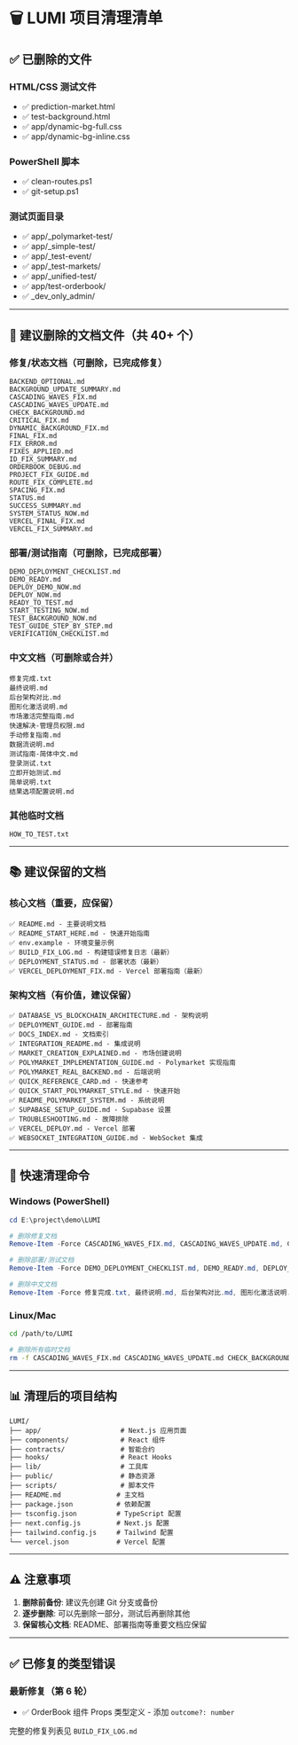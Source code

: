 # 🗑️ LUMI 项目清理清单

## ✅ 已删除的文件

### HTML/CSS 测试文件
- ✅ prediction-market.html
- ✅ test-background.html
- ✅ app/dynamic-bg-full.css
- ✅ app/dynamic-bg-inline.css

### PowerShell 脚本
- ✅ clean-routes.ps1
- ✅ git-setup.ps1

### 测试页面目录
- ✅ app/_polymarket-test/
- ✅ app/_simple-test/
- ✅ app/_test-event/
- ✅ app/_test-markets/
- ✅ app/_unified-test/
- ✅ app/test-orderbook/
- ✅ _dev_only_admin/

---

## 📝 建议删除的文档文件（共 40+ 个）

### 修复/状态文档（可删除，已完成修复）
```
BACKEND_OPTIONAL.md
BACKGROUND_UPDATE_SUMMARY.md
CASCADING_WAVES_FIX.md
CASCADING_WAVES_UPDATE.md
CHECK_BACKGROUND.md
CRITICAL_FIX.md
DYNAMIC_BACKGROUND_FIX.md
FINAL_FIX.md
FIX_ERROR.md
FIXES_APPLIED.md
ID_FIX_SUMMARY.md
ORDERBOOK_DEBUG.md
PROJECT_FIX_GUIDE.md
ROUTE_FIX_COMPLETE.md
SPACING_FIX.md
STATUS.md
SUCCESS_SUMMARY.md
SYSTEM_STATUS_NOW.md
VERCEL_FINAL_FIX.md
VERCEL_FIX_SUMMARY.md
```

### 部署/测试指南（可删除，已完成部署）
```
DEMO_DEPLOYMENT_CHECKLIST.md
DEMO_READY.md
DEPLOY_DEMO_NOW.md
DEPLOY_NOW.md
READY_TO_TEST.md
START_TESTING_NOW.md
TEST_BACKGROUND_NOW.md
TEST_GUIDE_STEP_BY_STEP.md
VERIFICATION_CHECKLIST.md
```

### 中文文档（可删除或合并）
```
修复完成.txt
最终说明.md
后台架构对比.md
图形化激活说明.md
市场激活完整指南.md
快速解决-管理员权限.md
手动修复指南.md
数据流说明.md
测试指南-简体中文.md
登录测试.txt
立即开始测试.md
简单说明.txt
结果选项配置说明.md
```

### 其他临时文档
```
HOW_TO_TEST.txt
```

---

## 📚 建议保留的文档

### 核心文档（重要，应保留）
```
✅ README.md - 主要说明文档
✅ README_START_HERE.md - 快速开始指南
✅ env.example - 环境变量示例
✅ BUILD_FIX_LOG.md - 构建错误修复日志（最新）
✅ DEPLOYMENT_STATUS.md - 部署状态（最新）
✅ VERCEL_DEPLOYMENT_FIX.md - Vercel 部署指南（最新）
```

### 架构文档（有价值，建议保留）
```
✅ DATABASE_VS_BLOCKCHAIN_ARCHITECTURE.md - 架构说明
✅ DEPLOYMENT_GUIDE.md - 部署指南
✅ DOCS_INDEX.md - 文档索引
✅ INTEGRATION_README.md - 集成说明
✅ MARKET_CREATION_EXPLAINED.md - 市场创建说明
✅ POLYMARKET_IMPLEMENTATION_GUIDE.md - Polymarket 实现指南
✅ POLYMARKET_REAL_BACKEND.md - 后端说明
✅ QUICK_REFERENCE_CARD.md - 快速参考
✅ QUICK_START_POLYMARKET_STYLE.md - 快速开始
✅ README_POLYMARKET_SYSTEM.md - 系统说明
✅ SUPABASE_SETUP_GUIDE.md - Supabase 设置
✅ TROUBLESHOOTING.md - 故障排除
✅ VERCEL_DEPLOY.md - Vercel 部署
✅ WEBSOCKET_INTEGRATION_GUIDE.md - WebSocket 集成
```

---

## 🚀 快速清理命令

### Windows (PowerShell)
```powershell
cd E:\project\demo\LUMI

# 删除修复文档
Remove-Item -Force CASCADING_WAVES_FIX.md, CASCADING_WAVES_UPDATE.md, CHECK_BACKGROUND.md, CRITICAL_FIX.md, DYNAMIC_BACKGROUND_FIX.md, FINAL_FIX.md, FIX_ERROR.md, FIXES_APPLIED.md, ID_FIX_SUMMARY.md, ORDERBOOK_DEBUG.md, PROJECT_FIX_GUIDE.md, ROUTE_FIX_COMPLETE.md, SPACING_FIX.md, STATUS.md, SUCCESS_SUMMARY.md, SYSTEM_STATUS_NOW.md, VERCEL_FINAL_FIX.md, VERCEL_FIX_SUMMARY.md, BACKEND_OPTIONAL.md, BACKGROUND_UPDATE_SUMMARY.md

# 删除部署/测试文档
Remove-Item -Force DEMO_DEPLOYMENT_CHECKLIST.md, DEMO_READY.md, DEPLOY_DEMO_NOW.md, DEPLOY_NOW.md, READY_TO_TEST.md, START_TESTING_NOW.md, TEST_BACKGROUND_NOW.md, TEST_GUIDE_STEP_BY_STEP.md, VERIFICATION_CHECKLIST.md, HOW_TO_TEST.txt

# 删除中文文档
Remove-Item -Force 修复完成.txt, 最终说明.md, 后台架构对比.md, 图形化激活说明.md, 市场激活完整指南.md, 快速解决-管理员权限.md, 手动修复指南.md, 数据流说明.md, 测试指南-简体中文.md, 登录测试.txt, 立即开始测试.md, 简单说明.txt, 结果选项配置说明.md
```

### Linux/Mac
```bash
cd /path/to/LUMI

# 删除所有临时文档
rm -f CASCADING_WAVES_FIX.md CASCADING_WAVES_UPDATE.md CHECK_BACKGROUND.md CRITICAL_FIX.md DYNAMIC_BACKGROUND_FIX.md FINAL_FIX.md FIX_ERROR.md FIXES_APPLIED.md ID_FIX_SUMMARY.md ORDERBOOK_DEBUG.md PROJECT_FIX_GUIDE.md ROUTE_FIX_COMPLETE.md SPACING_FIX.md STATUS.md SUCCESS_SUMMARY.md SYSTEM_STATUS_NOW.md VERCEL_FINAL_FIX.md VERCEL_FIX_SUMMARY.md BACKEND_OPTIONAL.md BACKGROUND_UPDATE_SUMMARY.md DEMO_DEPLOYMENT_CHECKLIST.md DEMO_READY.md DEPLOY_DEMO_NOW.md DEPLOY_NOW.md READY_TO_TEST.md START_TESTING_NOW.md TEST_BACKGROUND_NOW.md TEST_GUIDE_STEP_BY_STEP.md VERIFICATION_CHECKLIST.md HOW_TO_TEST.txt *.txt 最终说明.md 后台架构对比.md 图形化激活说明.md 市场激活完整指南.md 快速解决-管理员权限.md 手动修复指南.md 数据流说明.md 测试指南-简体中文.md 立即开始测试.md 结果选项配置说明.md
```

---

## 📊 清理后的项目结构

```
LUMI/
├── app/                    # Next.js 应用页面
├── components/             # React 组件
├── contracts/              # 智能合约
├── hooks/                  # React Hooks
├── lib/                    # 工具库
├── public/                 # 静态资源
├── scripts/                # 脚本文件
├── README.md              # 主文档
├── package.json           # 依赖配置
├── tsconfig.json          # TypeScript 配置
├── next.config.js         # Next.js 配置
├── tailwind.config.js     # Tailwind 配置
└── vercel.json            # Vercel 配置
```

---

## ⚠️ 注意事项

1. **删除前备份**: 建议先创建 Git 分支或备份
2. **逐步删除**: 可以先删除一部分，测试后再删除其他
3. **保留核心文档**: README、部署指南等重要文档应保留

---

## ✅ 已修复的类型错误

### 最新修复（第 6 轮）
- ✅ OrderBook 组件 Props 类型定义 - 添加 `outcome?: number`

完整的修复列表见 `BUILD_FIX_LOG.md`








